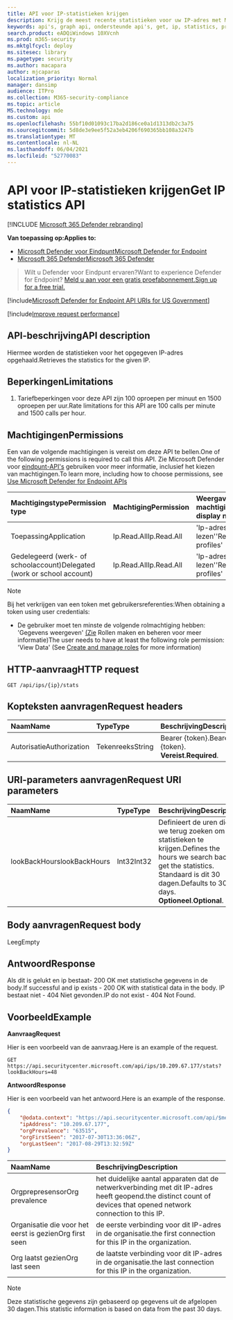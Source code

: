 ```yaml
---
title: API voor IP-statistieken krijgen
description: Krijg de meest recente statistieken voor uw IP-adres met Microsoft Defender voor Eindpunt.
keywords: api's, graph api, ondersteunde api's, get, ip, statistics, prevalentie
search.product: eADQiWindows 10XVcnh
ms.prod: m365-security
ms.mktglfcycl: deploy
ms.sitesec: library
ms.pagetype: security
ms.author: macapara
author: mjcaparas
localization_priority: Normal
manager: dansimp
audience: ITPro
ms.collection: M365-security-compliance
ms.topic: article
MS.technology: mde
ms.custom: api
ms.openlocfilehash: 55bf10d01093c17ba2d186ce0a1d1313db2c3a75
ms.sourcegitcommit: 5d8de3e9ee5f52a3eb4206f690365bb108a3247b
ms.translationtype: MT
ms.contentlocale: nl-NL
ms.lasthandoff: 06/04/2021
ms.locfileid: "52770083"
---
```

# <a name="get-ip-statistics-api"></a><span data-ttu-id="4a0ce-104">API voor IP-statistieken krijgen</span><span class="sxs-lookup"><span data-stu-id="4a0ce-104">Get IP statistics API</span></span>

[!INCLUDE [Microsoft 365 Defender rebranding](../../includes/microsoft-defender.md)]

<span data-ttu-id="4a0ce-105">**Van toepassing op:**</span><span class="sxs-lookup"><span data-stu-id="4a0ce-105">**Applies to:**</span></span>
- [<span data-ttu-id="4a0ce-106">Microsoft Defender voor Eindpunt</span><span class="sxs-lookup"><span data-stu-id="4a0ce-106">Microsoft Defender for Endpoint</span></span>](https://go.microsoft.com/fwlink/p/?linkid=2154037)
- [<span data-ttu-id="4a0ce-107">Microsoft 365 Defender</span><span class="sxs-lookup"><span data-stu-id="4a0ce-107">Microsoft 365 Defender</span></span>](https://go.microsoft.com/fwlink/?linkid=2118804)

> <span data-ttu-id="4a0ce-108">Wilt u Defender voor Eindpunt ervaren?</span><span class="sxs-lookup"><span data-stu-id="4a0ce-108">Want to experience Defender for Endpoint?</span></span> [<span data-ttu-id="4a0ce-109">Meld u aan voor een gratis proefabonnement.</span><span class="sxs-lookup"><span data-stu-id="4a0ce-109">Sign up for a free trial.</span></span>](https://www.microsoft.com/microsoft-365/windows/microsoft-defender-atp?ocid=docs-wdatp-exposedapis-abovefoldlink) 

[!include[Microsoft Defender for Endpoint API URIs for US Government](../../includes/microsoft-defender-api-usgov.md)]

[!include[Improve request performance](../../includes/improve-request-performance.md)]

## <a name="api-description"></a><span data-ttu-id="4a0ce-110">API-beschrijving</span><span class="sxs-lookup"><span data-stu-id="4a0ce-110">API description</span></span>
<span data-ttu-id="4a0ce-111">Hiermee worden de statistieken voor het opgegeven IP-adres opgehaald.</span><span class="sxs-lookup"><span data-stu-id="4a0ce-111">Retrieves the statistics for the given IP.</span></span>

## <a name="limitations"></a><span data-ttu-id="4a0ce-112">Beperkingen</span><span class="sxs-lookup"><span data-stu-id="4a0ce-112">Limitations</span></span>
1. <span data-ttu-id="4a0ce-113">Tariefbeperkingen voor deze API zijn 100 oproepen per minuut en 1500 oproepen per uur.</span><span class="sxs-lookup"><span data-stu-id="4a0ce-113">Rate limitations for this API are 100 calls per minute and 1500 calls per hour.</span></span>

## <a name="permissions"></a><span data-ttu-id="4a0ce-114">Machtigingen</span><span class="sxs-lookup"><span data-stu-id="4a0ce-114">Permissions</span></span>
<span data-ttu-id="4a0ce-115">Een van de volgende machtigingen is vereist om deze API te bellen.</span><span class="sxs-lookup"><span data-stu-id="4a0ce-115">One of the following permissions is required to call this API.</span></span> <span data-ttu-id="4a0ce-116">Zie Microsoft Defender voor [eindpunt-API's](apis-intro.md) gebruiken voor meer informatie, inclusief het kiezen van machtigingen.</span><span class="sxs-lookup"><span data-stu-id="4a0ce-116">To learn more, including how to choose permissions, see [Use Microsoft Defender for Endpoint APIs](apis-intro.md)</span></span>

<span data-ttu-id="4a0ce-117">Machtigingstype</span><span class="sxs-lookup"><span data-stu-id="4a0ce-117">Permission type</span></span> |   <span data-ttu-id="4a0ce-118">Machtiging</span><span class="sxs-lookup"><span data-stu-id="4a0ce-118">Permission</span></span>  |   <span data-ttu-id="4a0ce-119">Weergavenaam machtiging</span><span class="sxs-lookup"><span data-stu-id="4a0ce-119">Permission display name</span></span>
:---|:---|:---
<span data-ttu-id="4a0ce-120">Toepassing</span><span class="sxs-lookup"><span data-stu-id="4a0ce-120">Application</span></span> |   <span data-ttu-id="4a0ce-121">Ip.Read.All</span><span class="sxs-lookup"><span data-stu-id="4a0ce-121">Ip.Read.All</span></span> |   <span data-ttu-id="4a0ce-122">'Ip-adresprofielen lezen'</span><span class="sxs-lookup"><span data-stu-id="4a0ce-122">'Read IP address profiles'</span></span>
<span data-ttu-id="4a0ce-123">Gedelegeerd (werk- of schoolaccount)</span><span class="sxs-lookup"><span data-stu-id="4a0ce-123">Delegated (work or school account)</span></span> | <span data-ttu-id="4a0ce-124">Ip.Read.All</span><span class="sxs-lookup"><span data-stu-id="4a0ce-124">Ip.Read.All</span></span> |  <span data-ttu-id="4a0ce-125">'Ip-adresprofielen lezen'</span><span class="sxs-lookup"><span data-stu-id="4a0ce-125">'Read IP address profiles'</span></span>

>[!NOTE]
> <span data-ttu-id="4a0ce-126">Bij het verkrijgen van een token met gebruikersreferenties:</span><span class="sxs-lookup"><span data-stu-id="4a0ce-126">When obtaining a token using user credentials:</span></span>
>- <span data-ttu-id="4a0ce-127">De gebruiker moet ten minste de volgende rolmachtiging hebben: 'Gegevens weergeven' [(Zie](user-roles.md) Rollen maken en beheren voor meer informatie)</span><span class="sxs-lookup"><span data-stu-id="4a0ce-127">The user needs to have at least the following role permission: 'View Data' (See [Create and manage roles](user-roles.md) for more information)</span></span>

## <a name="http-request"></a><span data-ttu-id="4a0ce-128">HTTP-aanvraag</span><span class="sxs-lookup"><span data-stu-id="4a0ce-128">HTTP request</span></span>

```http
GET /api/ips/{ip}/stats
```

## <a name="request-headers"></a><span data-ttu-id="4a0ce-129">Kopteksten aanvragen</span><span class="sxs-lookup"><span data-stu-id="4a0ce-129">Request headers</span></span>

<span data-ttu-id="4a0ce-130">Naam</span><span class="sxs-lookup"><span data-stu-id="4a0ce-130">Name</span></span> | <span data-ttu-id="4a0ce-131">Type</span><span class="sxs-lookup"><span data-stu-id="4a0ce-131">Type</span></span> | <span data-ttu-id="4a0ce-132">Beschrijving</span><span class="sxs-lookup"><span data-stu-id="4a0ce-132">Description</span></span>
:---|:---|:---
<span data-ttu-id="4a0ce-133">Autorisatie</span><span class="sxs-lookup"><span data-stu-id="4a0ce-133">Authorization</span></span> | <span data-ttu-id="4a0ce-134">Tekenreeks</span><span class="sxs-lookup"><span data-stu-id="4a0ce-134">String</span></span> | <span data-ttu-id="4a0ce-135">Bearer {token}.</span><span class="sxs-lookup"><span data-stu-id="4a0ce-135">Bearer {token}.</span></span> <span data-ttu-id="4a0ce-136">**Vereist**.</span><span class="sxs-lookup"><span data-stu-id="4a0ce-136">**Required**.</span></span>

## <a name="request-uri-parameters"></a><span data-ttu-id="4a0ce-137">URI-parameters aanvragen</span><span class="sxs-lookup"><span data-stu-id="4a0ce-137">Request URI parameters</span></span>

<span data-ttu-id="4a0ce-138">Naam</span><span class="sxs-lookup"><span data-stu-id="4a0ce-138">Name</span></span> | <span data-ttu-id="4a0ce-139">Type</span><span class="sxs-lookup"><span data-stu-id="4a0ce-139">Type</span></span> | <span data-ttu-id="4a0ce-140">Beschrijving</span><span class="sxs-lookup"><span data-stu-id="4a0ce-140">Description</span></span>
:---|:---|:---
<span data-ttu-id="4a0ce-141">lookBackHours</span><span class="sxs-lookup"><span data-stu-id="4a0ce-141">lookBackHours</span></span> | <span data-ttu-id="4a0ce-142">Int32</span><span class="sxs-lookup"><span data-stu-id="4a0ce-142">Int32</span></span> | <span data-ttu-id="4a0ce-143">Definieert de uren die we terug zoeken om de statistieken te krijgen.</span><span class="sxs-lookup"><span data-stu-id="4a0ce-143">Defines the hours we search back to get the statistics.</span></span> <span data-ttu-id="4a0ce-144">Standaard is dit 30 dagen.</span><span class="sxs-lookup"><span data-stu-id="4a0ce-144">Defaults to 30 days.</span></span> <span data-ttu-id="4a0ce-145">**Optioneel**.</span><span class="sxs-lookup"><span data-stu-id="4a0ce-145">**Optional**.</span></span>

## <a name="request-body"></a><span data-ttu-id="4a0ce-146">Body aanvragen</span><span class="sxs-lookup"><span data-stu-id="4a0ce-146">Request body</span></span>
<span data-ttu-id="4a0ce-147">Leeg</span><span class="sxs-lookup"><span data-stu-id="4a0ce-147">Empty</span></span>

## <a name="response"></a><span data-ttu-id="4a0ce-148">Antwoord</span><span class="sxs-lookup"><span data-stu-id="4a0ce-148">Response</span></span>
<span data-ttu-id="4a0ce-149">Als dit is gelukt en ip bestaat- 200 OK met statistische gegevens in de body.</span><span class="sxs-lookup"><span data-stu-id="4a0ce-149">If successful and ip exists - 200 OK with statistical data in the body.</span></span> <span data-ttu-id="4a0ce-150">IP bestaat niet - 404 Niet gevonden.</span><span class="sxs-lookup"><span data-stu-id="4a0ce-150">IP do not exist - 404 Not Found.</span></span>


## <a name="example"></a><span data-ttu-id="4a0ce-151">Voorbeeld</span><span class="sxs-lookup"><span data-stu-id="4a0ce-151">Example</span></span>

<span data-ttu-id="4a0ce-152">**Aanvraag**</span><span class="sxs-lookup"><span data-stu-id="4a0ce-152">**Request**</span></span>

<span data-ttu-id="4a0ce-153">Hier is een voorbeeld van de aanvraag.</span><span class="sxs-lookup"><span data-stu-id="4a0ce-153">Here is an example of the request.</span></span>

```http
GET https://api.securitycenter.microsoft.com/api/ips/10.209.67.177/stats?lookBackHours=48
```

<span data-ttu-id="4a0ce-154">**Antwoord**</span><span class="sxs-lookup"><span data-stu-id="4a0ce-154">**Response**</span></span>

<span data-ttu-id="4a0ce-155">Hier is een voorbeeld van het antwoord.</span><span class="sxs-lookup"><span data-stu-id="4a0ce-155">Here is an example of the response.</span></span>


```json
{
    "@odata.context": "https://api.securitycenter.microsoft.com/api/$metadata#microsoft.windowsDefenderATP.api.InOrgIPStats",
    "ipAddress": "10.209.67.177",
    "orgPrevalence": "63515",
    "orgFirstSeen": "2017-07-30T13:36:06Z",
    "orgLastSeen": "2017-08-29T13:32:59Z"
}
```


| <span data-ttu-id="4a0ce-156">Naam</span><span class="sxs-lookup"><span data-stu-id="4a0ce-156">Name</span></span> | <span data-ttu-id="4a0ce-157">Beschrijving</span><span class="sxs-lookup"><span data-stu-id="4a0ce-157">Description</span></span> |
| :--- | :---------- |
| <span data-ttu-id="4a0ce-158">Orgprepresensor</span><span class="sxs-lookup"><span data-stu-id="4a0ce-158">Org prevalence</span></span> | <span data-ttu-id="4a0ce-159">het duidelijke aantal apparaten dat de netwerkverbinding met dit IP-adres heeft geopend.</span><span class="sxs-lookup"><span data-stu-id="4a0ce-159">the distinct count of devices that opened network connection to this IP.</span></span> |
| <span data-ttu-id="4a0ce-160">Organisatie die voor het eerst is gezien</span><span class="sxs-lookup"><span data-stu-id="4a0ce-160">Org first seen</span></span> | <span data-ttu-id="4a0ce-161">de eerste verbinding voor dit IP-adres in de organisatie.</span><span class="sxs-lookup"><span data-stu-id="4a0ce-161">the first connection for this IP in the organization.</span></span> |
| <span data-ttu-id="4a0ce-162">Org laatst gezien</span><span class="sxs-lookup"><span data-stu-id="4a0ce-162">Org last seen</span></span>  | <span data-ttu-id="4a0ce-163">de laatste verbinding voor dit IP-adres in de organisatie.</span><span class="sxs-lookup"><span data-stu-id="4a0ce-163">the last connection for this IP in the organization.</span></span> |

> [!NOTE]
> <span data-ttu-id="4a0ce-164">Deze statistische gegevens zijn gebaseerd op gegevens uit de afgelopen 30 dagen.</span><span class="sxs-lookup"><span data-stu-id="4a0ce-164">This statistic information is based on data from the past 30 days.</span></span> 
